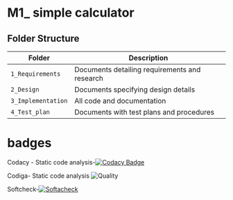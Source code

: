 # M1_ simple calculator

## Folder Structure
Folder             | Description
-------------------| -----------------------------------------
`1_Requirements`   | Documents detailing requirements and research
`2_Design`         | Documents specifying design details
`3_Implementation` | All code and documentation
`4_Test_plan`      | Documents with test plans and procedures

# badges

Codacy - Static code analysis-[![Codacy Badge](https://app.codacy.com/project/badge/Grade/26e272f9dc2440ab8b0d5215202b58b5)](https://www.codacy.com/gh/nikky1207/M1_Calculator/dashboard?utm_source=github.com&amp;utm_medium=referral&amp;utm_content=nikky1207/M1_Calculator&amp;utm_campaign=Badge_Grade)


Codiga- Static code analysis
![Quality](https://api.codiga.io/project/32270/score/svg)

Softcheck-[![Softacheck](https://softacheck.com/app/repository/nikky1207/M1_Calculator/badge)](https://softacheck.com/app/repository/nikky1207/M1_Calculator/issues)

